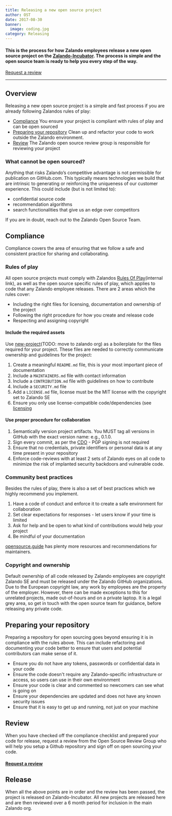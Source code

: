 ```yaml
---
title: Releasing a new open source project
author: OST
date: 2017-08-30
banner:
  image: coding.jpg
category: Releasing
---
```


#### This is the process for how Zalando employees release a new open source project on the [Zalando-Incubator](../github). The process is simple and the open source team is ready to help you every step of the way.


[Request a review](link)

---

## Overview

Releasing a new open source project is a simple and fast process if you are already following Zalandos rules of play:

* [Compliance](#compliance) You ensure your project is compliant with rules of play and can be open sourced
* [Preparing your repository](#preparing-your-repository) Clean up and refactor your code to work outside the Zalando environment.
* [Review](#review) The Zalando open source review group is responsible for reviewing your project

### What cannot be open sourced?

Anything that risks Zalando’s competitive advantage is not permissible for publication on GitHub.com. This typically means technologies we build that are intrinsic to generating or reinforcing the uniqueness of our customer experience. This could include (but is not limited to):

* confidential source code
* recommendation algorithms
* search functionalities that give us an edge over competitors

If you are in doubt, reach out to the Zalando Open Source Team.

## Compliance

Compliance covers the area of ensuring that we follow a safe and consistent practice for sharing and collaborating.

### Rules of play

All open source projects must comply with Zalandos [Rules Of Play](https://rulesofplay.docs.zalando.net/)(internal link), as well as the open source specific rules of play, which applies to code that any Zalando employee releases. There are 2 areas which the rules cover:

* Including the right files for licensing, documentation and ownership of the project
* Following the right procedure for how you create and release code
* Respecting and assigning copyright

#### Include the required assets

Use [new-project](https://github.com/perploug/new-project)(TODO: move to zalando org) as a boilerplate for the files required for your project. These files are needed to correctly communicate ownership and guidelines for the project:

1.  Create a meaningful `README.md` file, this is your most important piece of documentation
2.  Include a `MAINTAINERS.md` file with contact information
3.  Include a `CONTRIBUTION.md` file with guidelines on how to contribute
4.  Include a `SECURITY.md` file
5.  Add a `LICENSE.md` file, license must be the MIT license with the copyright set to Zalando SE
6.  Ensure you only use license-compatible code/dependencies (see [licensing](../using/licensing.md)

#### Use proper procedure for collaboration

1.  Semantically version project artifacts. You MUST tag all versions in GitHub with the exact version name: e.g., 0.1.0.
2.  Sign every commit, as per the [CDO](https://developercertificate.org/) - PGP signing is not required
3.  Ensure that no credentials, private identifiers or personal data is at any time present in your repository
4.  Enforce code-reviews with at least 2 sets of Zalando eyes on all code to minimize the risk of implanted security backdoors and vulnerable code.

### Community best practices

Besides the rules of play, there is also a set of best practices which we highly recommend you implement.

1.  Have a code of conduct and enforce it to create a safe environment for collaboration
2.  Set clear expectations for responses - let users know if your time is limited
3.  Ask for help and be open to what kind of contributions would help your project
4.  Be mindful of your documentation

[opensource.guide](https://opensource.guide/building-community/) has plenty more resources and recommendations for maintainers.

### Copyright and ownership

Default ownership of all code released by Zalando employees are copyright Zalando SE and must be released under the Zalando GitHub organizations.  
Due to the European copyright law, any work by employees are the property of the employer. However, there can be made exceptions to this for unrelated projects, made out-of-hours and on a private laptop.
It is a legal grey area, so get in touch with the open source team for guidance, before releasing any private code.

## Preparing your repository

Preparing a repository for open sourcing goes beyond ensuring it is in compliance with the rules above. This can include refactoring and documenting your code better to ensure that users and potential contributors can make sense of it.

* Ensure you do not have any tokens, passwords or confidential data in your code
* Ensure the code doesn't require any Zalando-specific infrastructure or access, so users can use in their own environment
* Ensure your code is clear and commented so newcomers can see what is going on
* Ensure your dependencies are updated and does not have any known security issues
* Ensure that it is easy to get up and running, not just on your machine

## Review

When you have checked off the compliance checklist and prepared your code for release, request a review from the Open Source Review Group who will help you setup a Github repository and sign off on open sourcing your code.

#### [Request a review](link)

## Release

When all the above points are in order and the review has been passed, the project is released
on Zalando-Incubator. All new projects are released here and are then reviewed over a 6 month period for inclusion in the main Zalando org.

